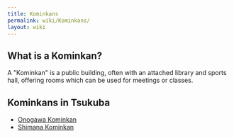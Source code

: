 ```yaml
---
title: Kominkans
permalink: wiki/Kominkans/
layout: wiki
---
```


What is a Kominkan?
-------------------

A "Kominkan" is a public building, often with an attached library and
sports hall, offering rooms which can be used for meetings or classes.

Kominkans in Tsukuba
--------------------

-   [Onogawa Kominkan](/wiki/Onogawa_Kominkan "wikilink")
-   [Shimana Kominkan](/wiki/Shimana_Kominkan "wikilink")

